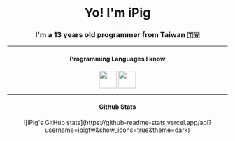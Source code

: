 <h1 align="center"> Yo! I'm iPig </h1>
<h3 align="center">I'm a 13 years old programmer from Taiwan 🇹🇼</h3>   

---

<h4 align="center"> Programming Languages I know </h4>
<p align="center"><img align="center" src="https://cdn-icons-png.flaticon.com/512/5968/5968292.png" width="40" height="40"/>
<img align="center" src="https://upload.wikimedia.org/wikipedia/commons/thumb/c/c3/Python-logo-notext.svg/1869px-Python-logo-notext.svg.png" width="40" height="40"/>
</p>
  
---

<h4 align="center"> Github Stats </h4>
<p align="center">
![iPig's GitHub stats](https://github-readme-stats.vercel.app/api?username=ipigtw&show_icons=true&theme=dark)</p>

